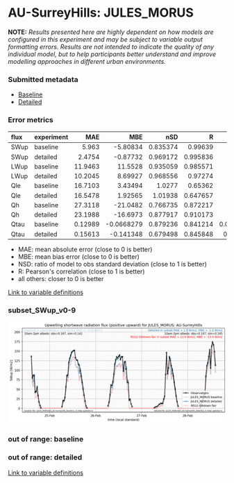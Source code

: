 # AU-SurreyHills: JULES_MORUS

**NOTE:** *Results presented here are highly dependent on how models are configured in this experiment and may be subject to variable output formatting errors. Results are not intended to indicate the quality of any individual model, but to help participants better understand and improve modelling approaches in different urban environments.*

### Submitted metadata

- [Baseline](JULES_MORUS_AU-SurreyHills_baseline_attrs.md)
- [Detailed](JULES_MORUS_AU-SurreyHills_detailed_attrs.md)

### Error metrics

| flux   | experiment   |      MAE |         MBE |      nSD |        R |          5th |      95th |      RMSE |     cRMSE |       AMBE |     1-nSD |        1-R |   nSkewness |   nKurtosis |   Overlap |
|:-------|:-------------|---------:|------------:|---------:|---------:|-------------:|----------:|----------:|----------:|-----------:|----------:|-----------:|------------:|------------:|----------:|
| SWup   | baseline     |  5.963   |  -5.80834   | 0.835374 | 0.99639  |  0.554522    | 19.9267   |  9.13501  | 0.182023  |  5.80834   | 0.164625  | 0.0036096  |   0.0222463 |    0.151979 | 0.109121  |
| SWup   | detailed     |  2.4754  |  -0.87732   | 0.969172 | 0.995836 |  0.53763     |  3.34972  |  3.78241  | 0.0949854 |  0.87732   | 0.0308277 | 0.00416431 |   0.0185499 |    0.592934 | 0.0914977 |
| LWup   | baseline     | 11.9463  |  11.5528    | 0.935059 | 0.985571 | 10.4644      |  4.48486  | 12.9595   | 0.176639  | 11.5528    | 0.0649417 | 0.0144291  |   0.137032  |    0.224739 | 0.251713  |
| LWup   | detailed     | 10.2045  |   8.69927   | 0.968556 | 0.97274  |  3.64724     |  2.84177  | 11.6245   | 0.231936  |  8.69927   | 0.031445  | 0.02726    |   0.239084  |    0.358616 | 0.199125  |
| Qle    | baseline     | 16.7103  |   3.43494   | 1.0277   | 0.65362  |  4.57927     | 10.1862   | 29.0344   | 0.844225  |  3.43494   | 0.0276988 | 0.34638    |   0.0909167 |    0.552625 | 0.110607  |
| Qle    | detailed     | 16.5478  |   1.92565   | 1.01938  | 0.647657 |  3.88475     |  8.12915  | 29.0155   | 0.847771  |  1.92565   | 0.0193759 | 0.352343   |   0.051643  |    0.511238 | 0.118078  |
| Qh     | baseline     | 27.3118  | -21.0482    | 0.766735 | 0.872217 | 25.5977      | 64.7253   | 43.1519   | 0.500363  | 21.0482    | 0.233266  | 0.127783   |   0.203102  |    0.137161 | 0.160633  |
| Qh     | detailed     | 23.1988  | -16.6973    | 0.877917 | 0.910173 | 25.3217      | 30.8584   | 35.4575   | 0.415482  | 16.6973    | 0.122084  | 0.0898266  |   0.250651  |    0.361561 | 0.152711  |
| Qtau   | baseline     |  0.12989 |  -0.0668279 | 0.879236 | 0.841214 |  0.000111624 |  0.17067  |  0.208686 | 0.542038  |  0.0668279 | 0.120765  | 0.158786   |   0.251255  |    0.624946 | 0.101796  |
| Qtau   | detailed     |  0.15613 |  -0.141348  | 0.679498 | 0.845848 |  0.00856411  |  0.395241 |  0.248016 | 0.55876   |  0.141348  | 0.320503  | 0.154152   |   0.24522   |    0.611799 | 0.185996  |

 - MAE: mean absolute error (close to 0 is better)
 - MBE: mean bias error (close to 0 is better)
 - NSD: ratio of model to obs standard deviation (close to 1 is better)
 - R: Pearson's correlation (close to 1 is better)
 - all others: closer to 0 is better

[Link to variable definitions](../modelattrs/variable_definitions.md)

### <a name="subset_swup_v0-9"></a>subset_SWup_v0-9
[![JULES_MORUS_AU-SurreyHills_subset_SWup_v0-9.png](JULES_MORUS_AU-SurreyHills_subset_SWup_v0-9.png)](JULES_MORUS_AU-SurreyHills_subset_SWup_v0-9.png)

### out of range: baseline


### out of range: detailed



[Link to variable definitions](../modelattrs/variable_definitions.md)

